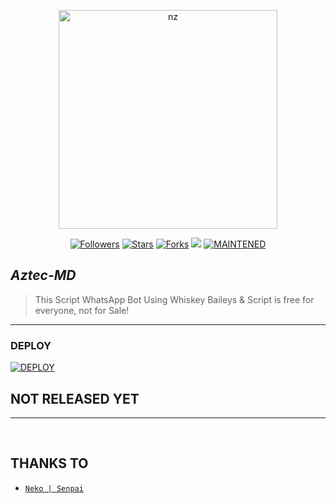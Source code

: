 <p align="center">
<img src="https://repository-images.githubusercontent.com/292765152/b5b54c80-ef19-11ea-9998-10a88f042830" alt="nz" width="350"/>
</p>
</p>
<p align="center">
<a href="https://github.com/DiegosonTech?tab=followers"><img title="Followers" src="https://img.shields.io/github/followers/DiegosonTech?color=blue&style=flat-square"></a>
<a href="https://github.com/Vorterx/Aztec-MD/stargazers/"><img title="Stars" src="https://img.shields.io/github/stars/Vorterx/Aztec-MD?color=red&style=flat-square"></a>
<a href="https://github.com/Vorterx/Aztec-MD/network/members"><img title="Forks" src="https://img.shields.io/github/forks/Vorterx/Aztec-MD?color=red&style=flat-square"></a>
<img src="https://hits.seeyoufarm.com/api/count/incr/badge.svg?url=https%3A%2F%2Fgithub.com%2FVorterx%2FvAztec-MD&count_bg=%2379C83D&title_bg=%23555555&icon=probot.svg&icon_color=%2300FF6D&title=Touches&edge_flat=false"/></a>
<a href="#"><img title="MAINTENED" src="https://img.shields.io/badge/MAINTENED-YES-blue.svg"></a>
</p>

## ***Aztec-MD***
> This Script WhatsApp Bot Using Whiskey Baileys & Script is free for everyone, not for Sale!
---

### DEPLOY
<a href="https://heroku.com/deploy?template=https://github.com/Vorterx/Aztec-MD/"><img title="DEPLOY" src="https://img.shields.io/badge/DEPLOY-h?color=black&style=for-the-badge&logo=heroku"></a>

## NOT RELEASED YET 

--- 
</a>

</br>

## THANKS TO
* [`Neko | Senpai`](https://github.com/LuckyYam/)
